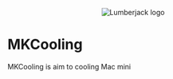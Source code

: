 <p align="center" >
  <img src="https://raw.githubusercontent.com/mistak1992/MKCooling/blob/master/MKCooling_preview.png" title="Lumberjack logo" float=left>
</p>

MKCooling
===============
MKCooling is aim to cooling Mac mini
